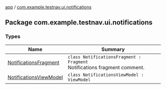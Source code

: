 [app](../index.md) / [com.example.testnav.ui.notifications](./index.md)

## Package com.example.testnav.ui.notifications

### Types

| Name | Summary |
|---|---|
| [NotificationsFragment](-notifications-fragment/index.md) | `class NotificationsFragment : Fragment`<br>Notifications fragment comment. |
| [NotificationsViewModel](-notifications-view-model/index.md) | `class NotificationsViewModel : ViewModel` |

